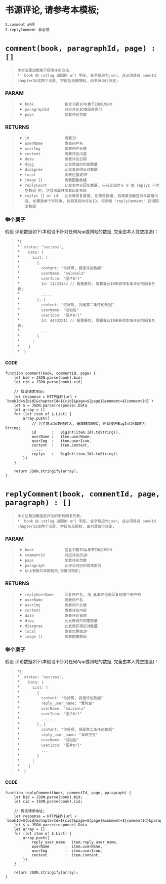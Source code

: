# 书源评论, 请参考本模板;
    1.comment 必须
    2.replyComment 非必须

# `comment(book, paragraphId, page) : []`<br>
>`本方法是加载章节段落评论方法;`<br>
>`*  book 由 catlog 返回的 url 字段, 此字段应为json, 且必须具有 bookId, chapterId这两个记录, 字段名无做限制, 由书源自行决定;`<br>

### PARAM
>* `book              包含书籍ID与章节ID的JSON`<br>
>* `paragraphId       对应评论ID或段落索引`<br>
>* `page              加载评论页数`<br>


### RETURNS
>* `id                发表ID`<br>
>* `userName          发表用户名`<br>
>* `userImg           发表用户头像`<br>
>* `content           发表评论内容`<br>
>* `date              发表评论日期`<br>
>* `digg              此发表或的同意数量`<br>
>* `disagree          此发表获得反对数量`<br>
>* `local             发表位置或IP`<br>
>* `image []          发表图像数组`<br>
>* `replyCount        此发表内容回复数量, 只有此值大于 0 或 replys 不为空数组 时, 才显示展开加载回复布局`<br>
>* `replys [] or id   此发表回复数据, 如果是数组, 则直接加载显示本数组内容, 如果是单个字符串, 则将其视为评论ID, 将调用 "replyComment" 获得回复数据`<br>

### 举个栗子
假设 评论数据如下(本假设不针对任何App或网站的数据, 完全由本人凭空捏造)：

>*`{`<br>
>*&emsp;`status: "success",`<br>
>*&emsp;&emsp;`Data: {`<br>
>*&emsp;&emsp;&emsp;`List: [`<br>
>*&emsp;&emsp;&emsp;&emsp;`{`<br>
>*&emsp;&emsp;&emsp;&emsp;&emsp;`content: "你好啊, 我是评论数据"`<br>
>*&emsp;&emsp;&emsp;&emsp;&emsp;`userName: "balabala"`<br>
>*&emsp;&emsp;&emsp;&emsp;&emsp;`userIcon: "图片Url"`<br>
>*&emsp;&emsp;&emsp;&emsp;&emsp;`Id: 11223344 // 挺重要的, 需要靠此ID来获得本条评论的回复列表;`<br>
>*&emsp;&emsp;&emsp;&emsp;&emsp;`.....`<br>
>*&emsp;&emsp;&emsp;&emsp;`}, {`<br>
>*&emsp;&emsp;&emsp;&emsp;&emsp;`content: "你好啊, 我是第二条评论数据"`<br>
>*&emsp;&emsp;&emsp;&emsp;&emsp;`userName: "啦啦啦"`<br>
>*&emsp;&emsp;&emsp;&emsp;&emsp;`userIcon: "图片Url"`<br>
>*&emsp;&emsp;&emsp;&emsp;&emsp;`Id: 44332211 // 挺重要的, 需要靠此ID来获得本条评论的回复列表;`<br>
>*&emsp;&emsp;&emsp;&emsp;&emsp;`...`<br>
>*&emsp;&emsp;&emsp;&emsp;`}`<br>
>*&emsp;&emsp;&emsp;`]`<br>
>*&emsp;&emsp;`}`<br>
>*&emsp;`}`<br>


#### CODE
    function comment(book, commentId, page) {
        let bid = JSON.parse(book).bid;
        let cid = JSON.parse(book).cid;

        // 假设请求地址;
        let response = HTTP操作(url + `bookId=${bid}&chapterId=${cid}&page=${page}&comment=${commentId}`)
        let $ = JSON.parse(response).Data
        let array = []
        for (let item of $.List) {
            array.push({
                // 为了防止Id数值过大, 造成精度确实, 所以使用BigInt将其转为String;
                id       :   BigInt(item.Id).toString(),
                userName :   item.userName,
                userImg  :   item.userIcon,
                content  :   item.content,
                .....
                replys   :   BigInt(item.Id).toString()
            })
        }

        return JSON.stringify(array);
    }


# `replyComment(book, commentId, page, paragraph) : []`<br>
>`本方法是加载指定评论的所有回复列表;`<br>
>`*  book 由 catlog 返回的 url 字段, 此字段应为json, 且必须具有 bookId, chapterId这两个记录, 字段名无限制, 由书源自行决定;`<br>

### PARAM
>* `book              包含书籍ID与章节ID的JSON`<br>
>* `commentId         对应评论的ID`<br>
>* `page              加载评论页数`<br>
>* `paragraph         此评论对应的段落索引`<br>
>* `以上参数并非都有用,视情况而定;`


### RETURNS
>* `replyUserName     回复用户名, 指 此条评论是回复给哪个用户的`<br>
>* `userName          发表用户名`<br>
>* `userImg           发表用户头像`<br>
>* `content           发表评论内容`<br>
>* `date              发表评论日期`<br>
>* `digg              此发表或的同意数量`<br>
>* `disagree          此发表获得反对数量`<br>
>* `local             发表位置或IP`<br>
>* `image []          发表图像数组`<br>

### 举个栗子
假设 评论数据如下(本假设不针对任何App或网站的数据, 完全由本人凭空捏造)：

>*`{`<br>
>*&emsp;`status: "success",`<br>
>*&emsp;&emsp;`Data: {`<br>
>*&emsp;&emsp;&emsp;`List: [`<br>
>*&emsp;&emsp;&emsp;&emsp;`{`<br>
>*&emsp;&emsp;&emsp;&emsp;&emsp;`content: "你好啊, 我是评论数据"`<br>
>*&emsp;&emsp;&emsp;&emsp;&emsp;`reply_user_name: "蟹阿金"`<br>
>*&emsp;&emsp;&emsp;&emsp;&emsp;`userName: "balabala"`<br>
>*&emsp;&emsp;&emsp;&emsp;&emsp;`userIcon: "图片Url"`<br>
>*&emsp;&emsp;&emsp;&emsp;&emsp;`.....`<br>
>*&emsp;&emsp;&emsp;&emsp;`}, {`<br>
>*&emsp;&emsp;&emsp;&emsp;&emsp;`content: "你好啊, 我是第二条评论数据"`<br>
>*&emsp;&emsp;&emsp;&emsp;&emsp;`reply_user_name: "海绵宝宝"`<br>
>*&emsp;&emsp;&emsp;&emsp;&emsp;`userName: "啦啦啦"`<br>
>*&emsp;&emsp;&emsp;&emsp;&emsp;`userIcon: "图片Url"`<br>
>*&emsp;&emsp;&emsp;&emsp;&emsp;`...`<br>
>*&emsp;&emsp;&emsp;&emsp;`}`<br>
>*&emsp;&emsp;&emsp;`]`<br>
>*&emsp;&emsp;`}`<br>
>*&emsp;`}`<br>


#### CODE
    function replyComment(book, commentId, page, paragraph) {
        let bid = JSON.parse(book).bid;
        let cid = JSON.parse(book).cid;

        // 假设请求地址;
        let response = HTTP操作(url + `bookId=${bid}&chapterId=${cid}&page=${page}&comment=${commentId}&paragraph=${paragraph}`)
        let $ = JSON.parse(response).Data
        let array = []
        for (let item of $.List) {
            array.push({
                reply_user_name:  item.reply_user_name,
                userName       :  item.userName,
                userImg        :  item.userIcon,
                content        :  item.content,
            })
        }

        return JSON.stringify(array);
    }


